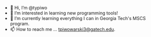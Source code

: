 - 👋 Hi, I’m @typiwo
- 👀 I’m interested in learning new programming tools!
- 🌱 I’m currently learning everything I can in Georgia Tech's MSCS program.
- 📫 How to reach me ... tpiwowarski3@gatech.edu.

<!---
typiwo/typiwo is a ✨ special ✨ repository because its `README.md` (this file) appears on your GitHub profile.
You can click the Preview link to take a look at your changes.
--->
